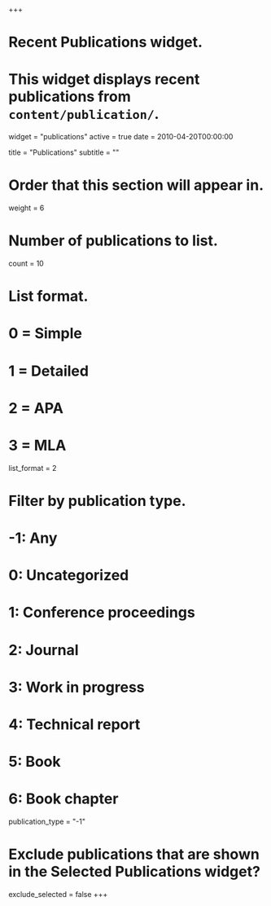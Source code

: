 +++
# Recent Publications widget.
# This widget displays recent publications from `content/publication/`.
widget = "publications"
active = true
date = 2010-04-20T00:00:00

title = "Publications"
subtitle = ""

# Order that this section will appear in.
weight = 6

# Number of publications to list.
count = 10

# List format.
#   0 = Simple
#   1 = Detailed
#   2 = APA
#   3 = MLA
list_format = 2

# Filter by publication type.
# -1: Any
#  0: Uncategorized
#  1: Conference proceedings
#  2: Journal
#  3: Work in progress
#  4: Technical report
#  5: Book
#  6: Book chapter
publication_type = "-1"

# Exclude publications that are shown in the Selected Publications widget?
exclude_selected = false
+++

